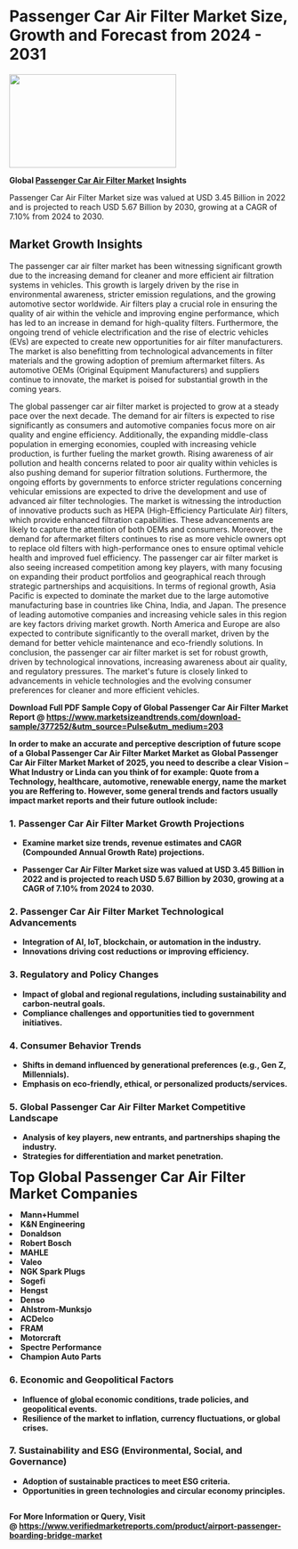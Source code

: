 <H1>Passenger Car Air Filter Market Size, Growth and Forecast from 2024 - 2031</H1><img class="aligncenter size-medium wp-image-584254" src="https://thirdeyenews.in/wp-content/uploads/2024/09/Global-Market-Research-300x168.jpeg" alt="" width="300" height="168" /><p><strong>Global&nbsp;<a href="https://www.marketsizeandtrends.com/download-sample/377252/&amp;utm_source=Pulse&amp;utm_medium=203">Passenger Car Air Filter Market</a> Insights</strong></p><p>Passenger Car Air Filter Market size was valued at USD 3.45 Billion in 2022 and is projected to reach USD 5.67 Billion by 2030, growing at a CAGR of 7.10% from 2024 to 2030.</p><p><h2>Market Growth Insights</h2> <p>The passenger car air filter market has been witnessing significant growth due to the increasing demand for cleaner and more efficient air filtration systems in vehicles. This growth is largely driven by the rise in environmental awareness, stricter emission regulations, and the growing automotive sector worldwide. Air filters play a crucial role in ensuring the quality of air within the vehicle and improving engine performance, which has led to an increase in demand for high-quality filters. Furthermore, the ongoing trend of vehicle electrification and the rise of electric vehicles (EVs) are expected to create new opportunities for air filter manufacturers. The market is also benefitting from technological advancements in filter materials and the growing adoption of premium aftermarket filters. As automotive OEMs (Original Equipment Manufacturers) and suppliers continue to innovate, the market is poised for substantial growth in the coming years.</p> <p><strong></strong></p> <p>The global passenger car air filter market is projected to grow at a steady pace over the next decade. The demand for air filters is expected to rise significantly as consumers and automotive companies focus more on air quality and engine efficiency. Additionally, the expanding middle-class population in emerging economies, coupled with increasing vehicle production, is further fueling the market growth. Rising awareness of air pollution and health concerns related to poor air quality within vehicles is also pushing demand for superior filtration solutions. Furthermore, the ongoing efforts by governments to enforce stricter regulations concerning vehicular emissions are expected to drive the development and use of advanced air filter technologies. The market is witnessing the introduction of innovative products such as HEPA (High-Efficiency Particulate Air) filters, which provide enhanced filtration capabilities. These advancements are likely to capture the attention of both OEMs and consumers. Moreover, the demand for aftermarket filters continues to rise as more vehicle owners opt to replace old filters with high-performance ones to ensure optimal vehicle health and improved fuel efficiency. The passenger car air filter market is also seeing increased competition among key players, with many focusing on expanding their product portfolios and geographical reach through strategic partnerships and acquisitions. In terms of regional growth, Asia Pacific is expected to dominate the market due to the large automotive manufacturing base in countries like China, India, and Japan. The presence of leading automotive companies and increasing vehicle sales in this region are key factors driving market growth. North America and Europe are also expected to contribute significantly to the overall market, driven by the demand for better vehicle maintenance and eco-friendly solutions. In conclusion, the passenger car air filter market is set for robust growth, driven by technological innovations, increasing awareness about air quality, and regulatory pressures. The market's future is closely linked to advancements in vehicle technologies and the evolving consumer preferences for cleaner and more efficient vehicles.</p> <p><strong></p><p><span class=""><strong>Download Full PDF Sample Copy of Global Passenger Car Air Filter Market Report</strong> @ <a href="https://www.marketsizeandtrends.com/download-sample/377252/&amp;utm_source=Pulse&amp;utm_medium=203" target="_blank">https://www.marketsizeandtrends.com/download-sample/377252/&amp;utm_source=Pulse&amp;utm_medium=203</a></span></p><p>In order to make an accurate and perceptive description of future scope of a Global&nbsp;Passenger Car Air Filter Market Market as Global&nbsp;Passenger Car Air Filter Market Market of 2025, you need to describe a clear Vision &ndash; What Industry or Linda can you think of for example: Quote from a Technology, healthcare, automotive, renewable energy, name the market you are Reffering to. However, some general trends and factors usually impact market reports and their future outlook include:</p><h3>1.&nbsp;<strong>Passenger Car Air Filter Market Growth Projections</strong></h3><ul><li>Examine market size trends, revenue estimates and CAGR (Compounded Annual Growth Rate) projections.</li><li><p>Passenger Car Air Filter Market size was valued at USD 3.45 Billion in 2022 and is projected to reach USD 5.67 Billion by 2030, growing at a CAGR of 7.10% from 2024 to 2030.</p></li></ul><h3>2.&nbsp;<strong>Passenger Car Air Filter Market Technological Advancements</strong></h3><ul><li>Integration of AI, IoT, blockchain, or automation in the industry.</li><li>Innovations driving cost reductions or improving efficiency.</li></ul><h3>3.&nbsp;<strong>Regulatory and Policy Changes</strong></h3><ul><li>Impact of global and regional regulations, including sustainability and carbon-neutral goals.</li><li>Compliance challenges and opportunities tied to government initiatives.</li></ul><h3>4.&nbsp;<strong>Consumer Behavior Trends</strong></h3><ul><li>Shifts in demand influenced by generational preferences (e.g., Gen Z, Millennials).</li><li>Emphasis on eco-friendly, ethical, or personalized products/services.</li></ul><h3>5.&nbsp;<strong>Global Passenger Car Air Filter Market Competitive Landscape</strong></h3><ul><li>Analysis of key players, new entrants, and partnerships shaping the industry.</li><li>Strategies for differentiation and market penetration.</li></ul><p data-pm-slice="1 1 []"><span style="color: inherit; font-family: inherit; font-size: 25px;">Top Global Passenger Car Air Filter Market Companies</span></p><div class="" data-test-id=""><p><li>Mann+Hummel</li><li> K&N Engineering</li><li> Donaldson</li><li> Robert Bosch</li><li> MAHLE</li><li> Valeo</li><li> NGK Spark Plugs</li><li> Sogefi</li><li> Hengst</li><li> Denso</li><li> Ahlstrom-Munksjo</li><li> ACDelco</li><li> FRAM</li><li> Motorcraft</li><li> Spectre Performance</li><li> Champion Auto Parts</li></p></div><h3>6.&nbsp;<strong>Economic and Geopolitical Factors</strong></h3><ul><li>Influence of global economic conditions, trade policies, and geopolitical events.</li><li>Resilience of the market to inflation, currency fluctuations, or global crises.</li></ul><h3>7.&nbsp;<strong>Sustainability and ESG (Environmental, Social, and Governance)</strong></h3><ul><li>Adoption of sustainable practices to meet ESG criteria.</li><li>Opportunities in green technologies and circular economy principles.</li></ul><h2><strong style="font-size: 14px;">For More Information or Query, Visit @&nbsp;</strong><a style="background-color: #ffffff; font-size: 14px;" href="https://www.marketsizeandtrends.com/report/passenger-car-air-filter-market/" target="_blank">https://www.verifiedmarketreports.com/product/airport-passenger-boarding-bridge-market</a></h2>
